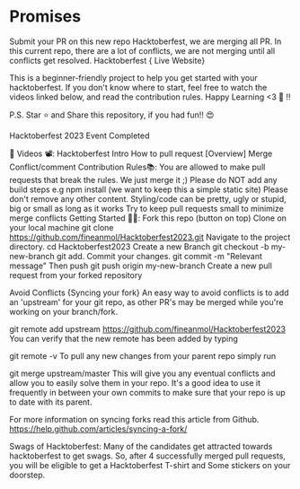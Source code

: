 # Promises
Submit your PR on this new repo Hacktoberfest, we are merging all PR.
In this current repo, there are a lot of conflicts, we are not merging until all conflicts get resolved. Hacktoberfest { Live Website}

This is a beginner-friendly project to help you get started with your hacktoberfest. If you don't know where to start, feel free to watch the videos linked below, and read the contribution rules. Happy Learning <3 💙 !!

P.S. Star ⭐ and Share this repository, if you had fun!! 😍

Hacktoberfest 2023 Event Completed

📌 Videos 📽️:
Hacktoberfest Intro
How to pull request [Overview]
Merge Conflict/comment
Contribution Rules📚:
You are allowed to make pull requests that break the rules. We just merge it ;)
Please do NOT add any build steps e.g npm install (we want to keep this a simple static site)
Please don't remove any other content.
Styling/code can be pretty, ugly or stupid, big or small as long as it works
Try to keep pull requests small to minimize merge conflicts
Getting Started 🤩🤗:
Fork this repo (button on top)
Clone on your local machine
git clone https://github.com/fineanmol/Hacktoberfest2023.git
Navigate to the project directory.
cd Hacktoberfest2023
Create a new Branch
git checkout -b my-new-branch
git add.
Commit your changes.
git commit -m "Relevant message"
Then push
git push origin my-new-branch
Create a new pull request from your forked repository

Avoid Conflicts {Syncing your fork}
An easy way to avoid conflicts is to add an 'upstream' for your git repo, as other PR's may be merged while you're working on your branch/fork.

git remote add upstream https://github.com/fineanmol/Hacktoberfest2023
You can verify that the new remote has been added by typing

git remote -v
To pull any new changes from your parent repo simply run

git merge upstream/master
This will give you any eventual conflicts and allow you to easily solve them in your repo. It's a good idea to use it frequently in between your own commits to make sure that your repo is up to date with its parent.

For more information on syncing forks read this article from Github.
https://help.github.com/articles/syncing-a-fork/

Swags of Hacktoberfest:
Many of the candidates get attracted towards hacktoberfest to get swags. So, after 4 successfully merged pull requests, you will be eligible to get a Hacktoberfest T-shirt and Some stickers on your doorstep.
